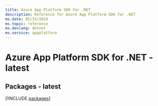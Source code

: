 ```yaml
---
title: Azure App Platform SDK for .NET
description: Reference for Azure App Platform SDK for .NET
ms.date: 05/31/2024
ms.topic: reference
ms.devlang: dotnet
ms.service: appplatform
---
```

# Azure App Platform SDK for .NET - latest
## Packages - latest
[!INCLUDE [packages](app-platform-index.md)]